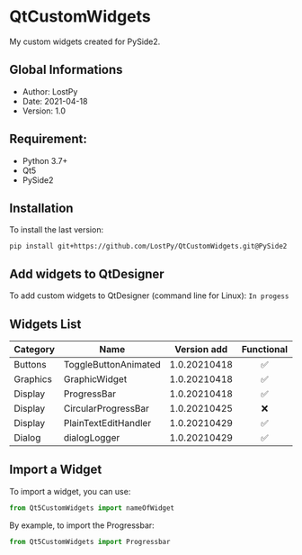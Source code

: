 # QtCustomWidgets

My custom widgets created for PySide2.

## Global Informations

 * Author: LostPy
 * Date: 2021-04-18
 * Version: 1.0
 
## Requirement:
 * Python 3.7+
 * Qt5
 * PySide2

## Installation

To install the last version:
```
pip install git+https://github.com/LostPy/QtCustomWidgets.git@PySide2
```

## Add widgets to QtDesigner

To add custom widgets to QtDesigner (command line for Linux): `In progess`

## Widgets List

|Category|Name|Version add|Functional|Designer|
|--------|----|:---------:|:--------:|:------:|
|Buttons|ToggleButtonAnimated|1.0.20210418|✅|❌|
|Graphics|GraphicWidget|1.0.20210418|✅|❌|
|Display|ProgressBar|1.0.20210418|✅|❌|
|Display|CircularProgressBar|1.0.20210425|❌|❌|
|Display|PlainTextEditHandler|1.0.20210429|✅|❌|
|Dialog|dialogLogger|1.0.20210429|✅|❌|


## Import a Widget

To import a widget, you can use:
```py
from Qt5CustomWidgets import nameOfWidget
```

By example, to import the Progressbar:
```py
from Qt5CustomWidgets import Progressbar
```

